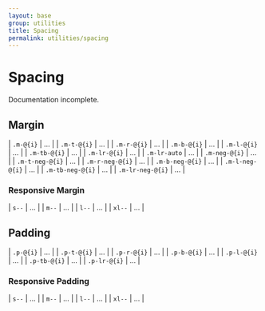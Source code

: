 ```yaml
---
layout: base
group: utilities
title: Spacing
permalink: utilities/spacing
---
```


# Spacing

<p class="hint hint--error">Documentation incomplete.</p>

## Margin

| `.m-@{i}`        | … |
| `.m-t-@{i}`      | … |
| `.m-r-@{i}`      | … |
| `.m-b-@{i}`      | … |
| `.m-l-@{i}`      | … |
| `.m-tb-@{i}`     | … |
| `.m-lr-@{i}`     | … |
| `.m-lr-auto`     | … |
| `.m-neg-@{i}`    | … |
| `.m-t-neg-@{i}`  | … |
| `.m-r-neg-@{i}`  | … |
| `.m-b-neg-@{i}`  | … |
| `.m-l-neg-@{i}`  | … |
| `.m-tb-neg-@{i}` | … |
| `.m-lr-neg-@{i}` | … |

### Responsive Margin

| `s--`  | … |
| `m--`  | … |
| `l--`  | … |
| `xl--` | … |

## Padding

| `.p-@{i}`    | … |
| `.p-t-@{i}`  | … |
| `.p-r-@{i}`  | … |
| `.p-b-@{i}`  | … |
| `.p-l-@{i}`  | … |
| `.p-tb-@{i}` | … |
| `.p-lr-@{i}` | … |

### Responsive Padding

| `s--`  | … |
| `m--`  | … |
| `l--`  | … |
| `xl--` | … |
